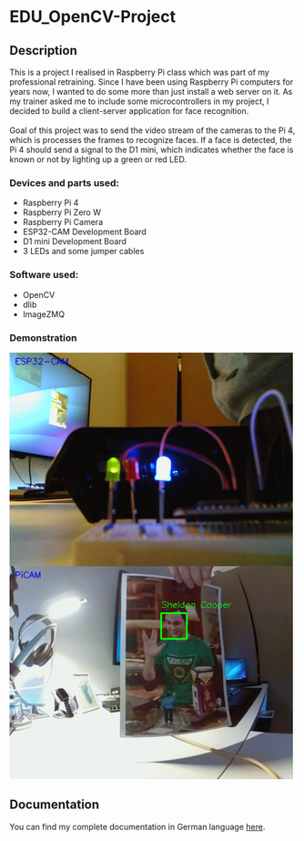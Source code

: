 # EDU_OpenCV-Project

## Description
This is a project I realised in Raspberry Pi class which was part of my professional retraining. Since I have been using Raspberry Pi computers for years now, I wanted to do some more than just install a web server on it. As my trainer asked me to include some microcontrollers in my project, I decided to build a client-server application for face recognition.<br>
<br>
Goal of this project was to send the video stream of the cameras to the Pi 4, which is processes the frames to recognize faces. If a face is detected, the Pi 4 should send a signal to the D1 mini, which indicates whether the face is known or not by lighting up a green or red LED.


### Devices and parts used:
- Raspberry Pi 4
- Raspberry Pi Zero W
- Raspberry Pi Camera
- ESP32-CAM Development Board
- D1 mini Development Board
- 3 LEDs and some jumper cables

### Software used:
- OpenCV
- dlib 
- ImageZMQ

### Demonstration
![Demo GIF Image](demo.gif)

## Documentation
You can find my complete documentation in German language [here](https://github.com/faraway030/EDU_OpenCV-Project/blob/master/doc/EDU_OpenCV-Project.pdf).

